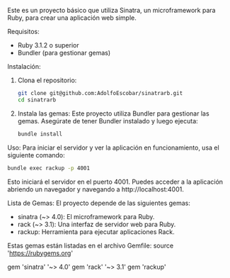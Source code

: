Este es un proyecto básico que utiliza Sinatra, un microframework para Ruby, para crear una aplicación web simple.

Requisitos:
- Ruby 3.1.2 o superior
- Bundler (para gestionar gemas)

Instalación:
1. Clona el repositorio:
   ```bash
   git clone git@github.com:AdolfoEscobar/sinatrarb.git
   cd sinatrarb
   ```

3. Instala las gemas:
   Este proyecto utiliza Bundler para gestionar las gemas. Asegúrate de tener Bundler instalado y luego ejecuta:
   ```bash
   bundle install
   ```

Uso:
Para iniciar el servidor y ver la aplicación en funcionamiento, usa el siguiente comando:
   ```bash
   bundle exec rackup -p 4001
   ```
Esto iniciará el servidor en el puerto 4001. Puedes acceder a la aplicación abriendo un navegador y navegando a http://localhost:4001.

Lista de Gemas:
El proyecto depende de las siguientes gemas:
- sinatra (~> 4.0): El microframework para Ruby.
- rack (~> 3.1): Una interfaz de servidor web para Ruby.
- rackup: Herramienta para ejecutar aplicaciones Rack.

Estas gemas están listadas en el archivo Gemfile:
source 'https://rubygems.org'

gem 'sinatra' '~> 4.0'
gem 'rack' '~> 3.1'
gem 'rackup'
